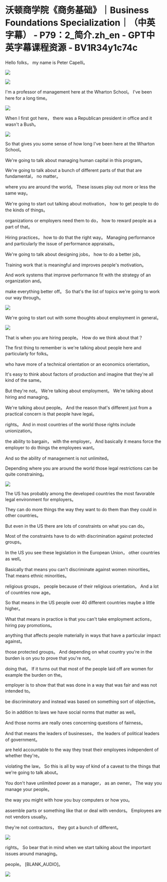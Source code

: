 # 沃顿商学院《商务基础》｜Business Foundations Specialization｜（中英字幕） - P79：2_简介.zh_en - GPT中英字幕课程资源 - BV1R34y1c74c

Hello folks， my name is Peter Capelli。

![](img/0288805adeeafb690dcb02e7c78d1cbf_1.png)

![](img/0288805adeeafb690dcb02e7c78d1cbf_2.png)

I'm a professor of management here at the Wharton School。 I've been here for a long time。

![](img/0288805adeeafb690dcb02e7c78d1cbf_4.png)

When I first got here， there was a Republican president in office and it wasn't a Bush。

![](img/0288805adeeafb690dcb02e7c78d1cbf_6.png)

So that gives you some sense of how long I've been here at the Wharton School。

We're going to talk about managing human capital in this program。

We're going to talk about a bunch of different parts of that that are fundamental， no matter。

where you are around the world。 These issues play out more or less the same way。

We're going to start out talking about motivation， how to get people to do the kinds of things。

organizations or employers need them to do， how to reward people as a part of that。

Hiring practices， how to do that the right way。 Managing performance and particularly the issue of performance appraisals。

We're going to talk about designing jobs， how to do a better job。

Training work that is meaningful and improves people's motivation。

And work systems that improve performance fit with the strategy of an organization and。

make everything better off。 So that's the list of topics we're going to work our way through。

![](img/0288805adeeafb690dcb02e7c78d1cbf_8.png)

We're going to start out with some thoughts about employment in general。

![](img/0288805adeeafb690dcb02e7c78d1cbf_10.png)

That is when you are hiring people。 How do we think about that？

The first thing to remember is we're talking about people here and particularly for folks。

who have more of a technical orientation or an economics orientation。

It's easy to think about factors of production and imagine that they're all kind of the same。

But they're not。 We're talking about employment。 We're talking about hiring and managing。

We're talking about people。 And the reason that's different just from a practical concern is that people have legal。

rights。 And in most countries of the world those rights include unionization。

the ability to bargain， with the employer。 And basically it means force the employer to do things the employees want。

And so the ability of management is not unlimited。

Depending where you are around the world those legal restrictions can be quite constraining。

![](img/0288805adeeafb690dcb02e7c78d1cbf_12.png)

The US has probably among the developed countries the most favorable legal environment for employers。

They can do more things the way they want to do them than they could in other countries。

But even in the US there are lots of constraints on what you can do。

Most of the constraints have to do with discrimination against protected groups。

In the US you see these legislation in the European Union， other countries as well。

Basically that means you can't discriminate against women minorities。 That means ethnic minorities。

religious groups， people because of their religious orientation。 And a lot of countries now age。

So that means in the US people over 40 different countries maybe a little higher。

What that means in practice is that you can't take employment actions， hiring pay promotions。

anything that affects people materially in ways that have a particular impact against。

those protected groups。 And depending on what country you're in the burden is on you to prove that you're not。

doing that。 If it turns out that most of the people laid off are women for example the burden on the。

employer is to show that that was done in a way that was fair and was not intended to。

be discriminatory and instead was based on something sort of objective。

So in addition to laws we have social norms that matter as well。

And those norms are really ones concerning questions of fairness。

And that means the leaders of businesses， the leaders of political leaders of government。

are held accountable to the way they treat their employees independent of whether they're。

violating the law。 So this is all by way of kind of a caveat to the things that we're going to talk about。

You don't have unlimited power as a manager， as an owner。 The way you manage your people。

the way you might with how you buy computers or how you。

assemble parts or something like that or deal with vendors。 Employees are not vendors usually。

they're not contractors， they got a bunch of different。

![](img/0288805adeeafb690dcb02e7c78d1cbf_14.png)

rights。 So bear that in mind when we start talking about the important issues around managing。

people。 [BLANK_AUDIO]。

![](img/0288805adeeafb690dcb02e7c78d1cbf_16.png)
